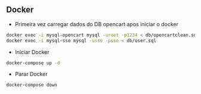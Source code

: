 ## Docker
- Primeira vez carregar dados do DB opencart apos iniciar o docker
```bash
docker exec -i mysql-opencart mysql -uroot -p1234 < db/opencartclean.sql
docker exec -i mysql-sso mysql -usso -psso < db/user.sql
```

- Iniciar Docker
```bash
docker-compose up -d
```

- Parar Docker
```bash
docker-compose down
```